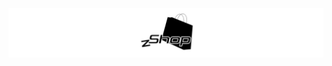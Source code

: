 ![logo](https://github.com/zshop-ctr/zshop-ctr.github.io/blob/main/img/logo-git-lowres.png?raw=true)
